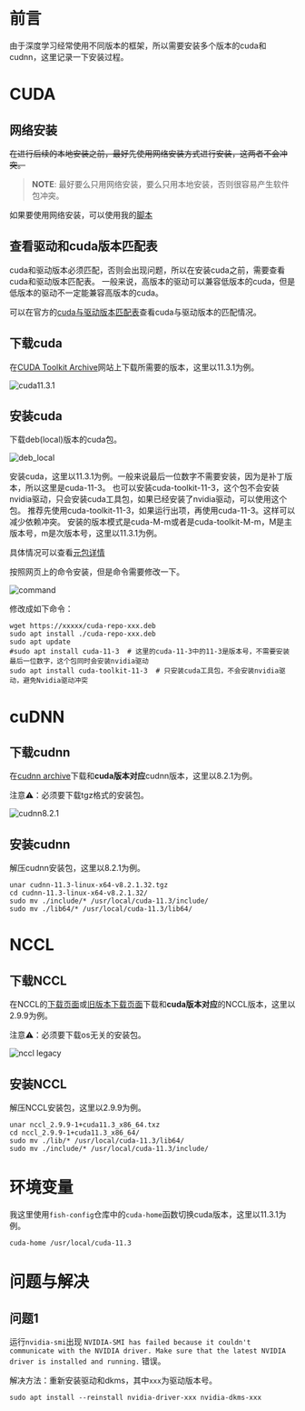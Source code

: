# 前言

由于深度学习经常使用不同版本的框架，所以需要安装多个版本的cuda和cudnn，这里记录一下安装过程。

# CUDA

## 网络安装

~~在进行后续的本地安装之前，最好先使用网络安装方式进行安装，这两者不会冲突。~~

> **NOTE**: 最好要么只用网络安装，要么只用本地安装，否则很容易产生软件包冲突。

如果要使用网络安装，可以使用我的[脚本](https://github.com/Bit0r/fish-config/blob/main/cuda.fish)

## 查看驱动和cuda版本匹配表

cuda和驱动版本必须匹配，否则会出现问题，所以在安装cuda之前，需要查看cuda和驱动版本匹配表。
一般来说，高版本的驱动可以兼容低版本的cuda，但是低版本的驱动不一定能兼容高版本的cuda。

可以在官方的[cuda与驱动版本匹配表](https://docs.nvidia.com/cuda/cuda-toolkit-release-notes/index.html#id5)查看cuda与驱动版本的匹配情况。

## 下载cuda

在[CUDA Toolkit Archive](https://developer.nvidia.com/cuda-toolkit-archive)网站上下载所需要的版本，这里以11.3.1为例。

![cuda11.3.1](cuda_11_3_1.jpg)

## 安装cuda

下载deb(local)版本的cuda包。

![deb_local](deb_local.jpg)

安装cuda，这里以11.3.1为例。一般来说最后一位数字不需要安装，因为是补丁版本，所以这里是cuda-11-3。
也可以安装cuda-toolkit-11-3，这个包不会安装nvidia驱动，只会安装cuda工具包，如果已经安装了nvidia驱动，可以使用这个包。
推荐先使用cuda-toolkit-11-3，如果运行出项，再使用cuda-11-3。这样可以减少依赖冲突。
安装的版本模式是cuda-M-m或者是cuda-toolkit-M-m，M是主版本号，m是次版本号，这里以11.3.1为例。

具体情况可以查看[元包详情](https://docs.nvidia.com/cuda/cuda-installation-guide-linux/#meta-packages)

按照网页上的命令安装，但是命令需要修改一下。

![command](cuda_install.jpg)

修改成如下命令：

```fish
wget https://xxxxx/cuda-repo-xxx.deb
sudo apt install ./cuda-repo-xxx.deb
sudo apt update
#sudo apt install cuda-11-3  # 这里的cuda-11-3中的11-3是版本号，不需要安装最后一位数字，这个包同时会安装nvidia驱动
sudo apt install cuda-toolkit-11-3  # 只安装cuda工具包，不会安装nvidia驱动，避免Nvidia驱动冲突
```

# cuDNN

## 下载cudnn

在[cudnn archive](https://developer.nvidia.com/rdp/cudnn-archive)下载和**cuda版本对应**cudnn版本，这里以8.2.1为例。

注意⚠️：必须要下载tgz格式的安装包。

![cudnn8.2.1](cudnn_8_2.jpg)

## 安装cudnn

解压cudnn安装包，这里以8.2.1为例。

```fish
unar cudnn-11.3-linux-x64-v8.2.1.32.tgz
cd cudnn-11.3-linux-x64-v8.2.1.32/
sudo mv ./include/* /usr/local/cuda-11.3/include/
sudo mv ./lib64/* /usr/local/cuda-11.3/lib64/
```

# NCCL

## 下载NCCL

在NCCL的[下载页面](https://developer.nvidia.com/nccl/nccl-download)或[旧版本下载页面](https://developer.nvidia.com/nccl/nccl-legacy-downloads)下载和**cuda版本对应**的NCCL版本，这里以2.9.9为例。

注意⚠️：必须要下载os无关的安装包。

![nccl legacy](nccl.jpg)

## 安装NCCL

解压NCCL安装包，这里以2.9.9为例。

```fish
unar nccl_2.9.9-1+cuda11.3_x86_64.txz
cd nccl_2.9.9-1+cuda11.3_x86_64/
sudo mv ./lib/* /usr/local/cuda-11.3/lib64/
sudo mv ./include/* /usr/local/cuda-11.3/include/
```

# 环境变量

我这里使用`fish-config`仓库中的`cuda-home`函数切换cuda版本，这里以11.3.1为例。

```fish
cuda-home /usr/local/cuda-11.3
```
# 问题与解决

## 问题1

运行`nvidia-smi`出现 `NVIDIA-SMI has failed because it couldn't communicate with the NVIDIA driver. Make sure that the latest NVIDIA driver is installed and running.` 错误。

解决方法：重新安装驱动和dkms，其中`xxx`为驱动版本号。

```fish
sudo apt install --reinstall nvidia-driver-xxx nvidia-dkms-xxx
```
